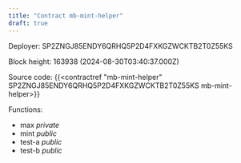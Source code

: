 ```yaml
---
title: "Contract mb-mint-helper"
draft: true
---
```

Deployer: SP2ZNGJ85ENDY6QRHQ5P2D4FXKGZWCKTB2T0Z55KS


 



Block height: 163938 (2024-08-30T03:40:37.000Z)

Source code: {{<contractref "mb-mint-helper" SP2ZNGJ85ENDY6QRHQ5P2D4FXKGZWCKTB2T0Z55KS mb-mint-helper>}}

Functions:

* max _private_
* mint _public_
* test-a _public_
* test-b _public_
